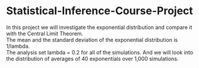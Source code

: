 # Statistical-Inference-Course-Project
In this project we will investigate the exponential distribution and compare it with the Central Limit Theorem.  
The mean and the standard deviation of the exponential distribution is 1/lambda.  
The analysis set lambda = 0.2 for all of the simulations. And we will look into the distribution of averages of 40 exponentials over 1,000 simulations.
